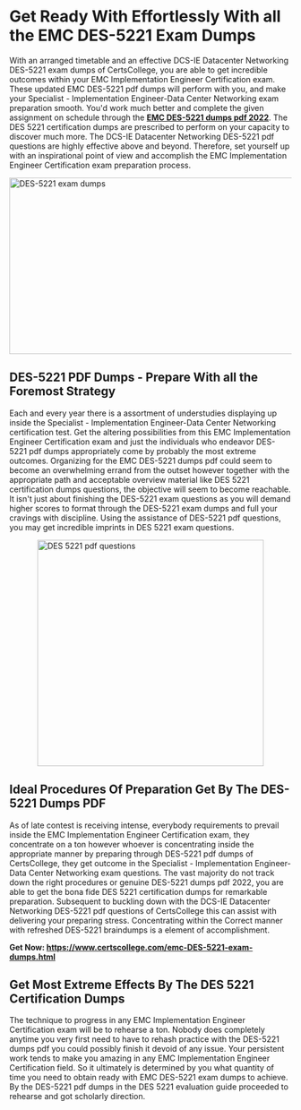 <h1><strong>Get Ready With Effortlessly With all the EMC DES-5221 Exam Dumps&nbsp;</strong></h1>
<p><span style="font-weight: 400;">With an arranged timetable and an effective DCS-IE Datacenter Networking DES-5221 exam dumps of CertsCollege, you are able to get incredible outcomes within your EMC Implementation Engineer Certification exam. These updated EMC DES-5221 pdf dumps will perform with you, and make your Specialist - Implementation Engineer-Data Center Networking exam preparation smooth. You'd work much better and complete the given assignment on schedule through the <strong><a href="https://www.certscollege.com/emc-DES-5221-exam-dumps.html">EMC DES-5221 dumps pdf 2022</a></strong>. The DES 5221 certification dumps are prescribed to perform on your capacity to discover much more. The DCS-IE Datacenter Networking DES-5221 pdf questions are highly effective above and beyond. Therefore, set yourself up with an inspirational point of view and accomplish the EMC Implementation Engineer Certification exam preparation process.&nbsp;</span></p>
<p><span style="font-weight: 400;"><img style="display: block; margin-left: auto; margin-right: auto;" src="https://i.ibb.co/CPDK3ps/Yellow-and-Blue-Initiative-Blog-Banner.png" alt="DES-5221 exam dumps" width="559" height="315" /></span></p>
<h2><strong>DES-5221 PDF Dumps - Prepare With all the Foremost Strategy</strong></h2>
<p><span style="font-weight: 400;">Each and every year there is a assortment of understudies displaying up inside the Specialist - Implementation Engineer-Data Center Networking certification test. Get the altering possibilities from this EMC Implementation Engineer Certification exam and just the individuals who endeavor DES-5221 pdf dumps appropriately come by probably the most extreme outcomes. Organizing for the EMC DES-5221 dumps pdf could seem to become an overwhelming errand from the outset however together with the appropriate path and acceptable overview material like DES 5221 certification dumps questions, the objective will seem to become reachable. It isn't just about finishing the DES-5221 exam questions as you will demand higher scores to format through the DES-5221 exam dumps and full your cravings with discipline. Using the assistance of DES-5221 pdf questions, you may get incredible imprints in DES 5221 exam questions.</span></p>
<p><span style="font-weight: 400;"><a href="https://tinyurl.com/yb9ttczk"><img style="display: block; margin-left: auto; margin-right: auto;" src="https://i.ibb.co/9tMrhdY/Teacher-Appreciation-Invitation.png" alt="DES 5221 pdf questions " width="404" height="404" /></a></span></p>
<h2><strong>Ideal Procedures Of Preparation Get By The DES-5221 Dumps PDF</strong></h2>
<p><span style="font-weight: 400;">As of late contest is receiving intense, everybody requirements to prevail inside the EMC Implementation Engineer Certification exam, they concentrate on a ton however whoever is concentrating inside the appropriate manner by preparing through DES-5221 pdf dumps of CertsCollege, they get outcome in the Specialist - Implementation Engineer-Data Center Networking exam questions. The vast majority do not track down the right procedures or genuine DES-5221 dumps pdf 2022, you are able to get the bona fide DES 5221 certification dumps for remarkable preparation. Subsequent to buckling down with the DCS-IE Datacenter Networking DES-5221 pdf questions of CertsCollege this can assist with delivering your preparing stress. Concentrating within the Correct manner with refreshed DES-5221 braindumps is a element of accomplishment.</span></p>
<p><span style="font-weight: 400;"><strong>Get Now: <a href="https://www.certscollege.com/emc-DES-5221-exam-dumps.html">https://www.certscollege.com/emc-DES-5221-exam-dumps.html</a></strong></span></p>
<h2><strong>Get Most Extreme Effects By The DES 5221 Certification Dumps</strong></h2>
<p><span style="font-weight: 400;">The technique to progress in any EMC Implementation Engineer Certification exam will be to rehearse a ton. Nobody does completely anytime you very first need to have to rehash practice with the DES-5221 dumps pdf you could possibly finish it devoid of any issue. Your persistent work tends to make you amazing in any EMC Implementation Engineer Certification field. So it ultimately is determined by you what quantity of time you need to obtain ready with EMC DES-5221 exam dumps to achieve. By the DES-5221 pdf dumps in the DES 5221 evaluation guide proceeded to rehearse and got scholarly direction.</span></p>
